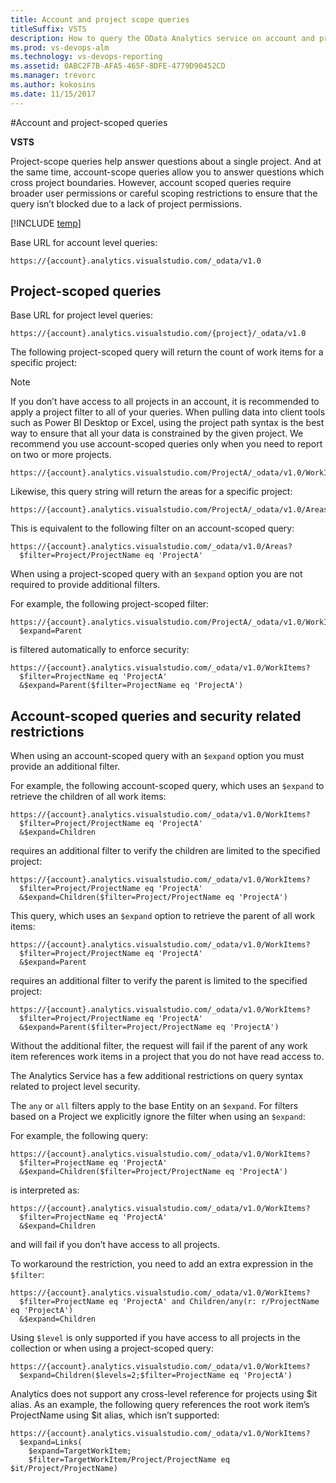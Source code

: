 ```yaml
---
title: Account and project scope queries
titleSuffix: VSTS 
description: How to query the OData Analytics service on account and project level  
ms.prod: vs-devops-alm
ms.technology: vs-devops-reporting
ms.assetid: 0ABC2F7B-AFA5-465F-8DFE-4779D90452CD  
ms.manager: trevorc
ms.author: kokosins
ms.date: 11/15/2017
---
```


#Account and project-scoped queries

**VSTS**  

Project-scope queries help answer questions about a single project. And at the same time, account-scope queries allow you to answer questions which cross project boundaries. However, account scoped queries require broader user permissions or careful scoping restrictions to ensure that the query isn’t blocked due to a lack of project permissions.

[!INCLUDE [temp](../_shared/analytics-preview.md)]

Base URL for account level queries:
```
https://{account}.analytics.visualstudio.com/_odata/v1.0
```
## Project-scoped queries
Base URL for project level queries:
 ```odata
https://{account}.analytics.visualstudio.com/{project}/_odata/v1.0
```

The following project-scoped query will return the count of work items for a specific project:  

>[!NOTE]
>If you don’t have access to all projects in an account, it is recommended to apply a project filter to all of your queries. When pulling data into client tools such as Power BI Desktop or Excel, using the project path syntax is the best way to ensure that all your data is constrained by the given project. We recommend you use account-scoped queries only when you need to report on two or more projects.


```odata
https://{account}.analytics.visualstudio.com/ProjectA/_odata/v1.0/WorkItems/$count
```

Likewise, this query string will return the areas for a specific project:

```odata
https://{account}.analytics.visualstudio.com/ProjectA/_odata/v1.0/Areas
```

This is equivalent to the following filter on an account-scoped query:

```odata
https://{account}.analytics.visualstudio.com/_odata/v1.0/Areas?
  $filter=Project/ProjectName eq 'ProjectA'
```

When using a project-scoped query with an ```$expand``` option you are not required to provide additional filters.

For example, the following project-scoped filter:

``` odata
https://{account}.analytics.visualstudio.com/ProjectA/_odata/v1.0/WorkItems?
  $expand=Parent
```

is filtered automatically to enforce security:

```odata
https://{account}.analytics.visualstudio.com/_odata/v1.0/WorkItems?
  $filter=ProjectName eq 'ProjectA'
  &$expand=Parent($filter=ProjectName eq 'ProjectA')
```
##  Account-scoped queries and security related restrictions

When using an account-scoped query with an ```$expand``` option you must provide an additional filter.

For example, the following account-scoped query, which uses an ```$expand``` to retrieve the children of all work items:
	
```odata
https://{account}.analytics.visualstudio.com/_odata/v1.0/WorkItems?
  $filter=Project/ProjectName eq 'ProjectA'
  &$expand=Children
```

requires an additional filter to verify the children are limited to the specified project:
	
```odata
https://{account}.analytics.visualstudio.com/_odata/v1.0/WorkItems?
  $filter=Project/ProjectName eq 'ProjectA'
  &$expand=Children($filter=Project/ProjectName eq 'ProjectA')
```

This query, which uses an ```$expand``` option to retrieve the parent of all work items:

```odata
https://{account}.analytics.visualstudio.com/_odata/v1.0/WorkItems?
  $filter=Project/ProjectName eq 'ProjectA'
  &$expand=Parent

```

requires an additional filter to verify the parent is limited to the specified project:

```odata
https://{account}.analytics.visualstudio.com/_odata/v1.0/WorkItems?
  $filter=Project/ProjectName eq 'ProjectA'
  &$expand=Parent($filter=Project/ProjectName eq 'ProjectA')
```

Without the additional filter, the request will fail if the parent of any work item references work items in a project that you do not have read access to.


The Analytics Service has a few additional restrictions on query syntax related to project level security.

The ```any``` or ```all``` filters apply to the base Entity on an ```$expand```.  For filters based on a Project we explicitly ignore the filter when using an ```$expand```:

For example, the following query:
```odata
https://{account}.analytics.visualstudio.com/_odata/v1.0/WorkItems?
  $filter=ProjectName eq 'ProjectA'
  &$expand=Children($filter=Project/ProjectName eq 'ProjectA')
```
is interpreted as:
```odata
https://{account}.analytics.visualstudio.com/_odata/v1.0/WorkItems?
  $filter=ProjectName eq 'ProjectA'
  &$expand=Children
```
and will fail if you don’t have access to all projects.
	
To workaround the restriction, you need to add an extra expression in the ```$filter```:
```odata
https://{account}.analytics.visualstudio.com/_odata/v1.0/WorkItems?
  $filter=ProjectName eq 'ProjectA' and Children/any(r: r/ProjectName eq 'ProjectA')
  &$expand=Children
```

Using ```$level``` is only supported if you have access to all projects in the collection or when using a project-scoped query:
	
```odata
https://{account}.analytics.visualstudio.com/_odata/v1.0/WorkItems?
  $expand=Children($levels=2;$filter=ProjectName eq 'ProjectA')
```

Analytics does not support any cross-level reference for projects using $it alias. As an example, the following query references the root work item’s ProjectName using $it alias, which isn’t supported:

```odata
https://{account}.analytics.visualstudio.com/_odata/v1.0/WorkItems?
  $expand=Links(
    $expand=TargetWorkItem;
    $filter=TargetWorkItem/Project/ProjectName eq $it/Project/ProjectName)
```

